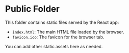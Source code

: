 # Public Folder

This folder contains static files served by the React app:

- `index.html`: The main HTML file loaded by the browser.
- `favicon.ico`: The favicon for the browser tab.

You can add other static assets here as needed.
